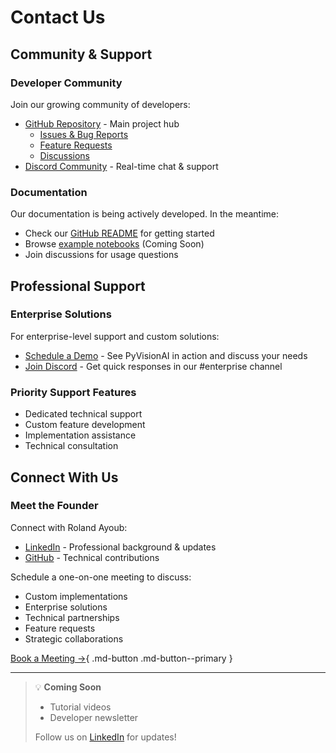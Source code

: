 # Contact Us

## Community & Support

### Developer Community
Join our growing community of developers:

- [GitHub Repository](https://github.com/MDGrey33/pyvisionai) - Main project hub
  - [Issues & Bug Reports](https://github.com/MDGrey33/pyvisionai/issues)
  - [Feature Requests](https://github.com/MDGrey33/pyvisionai/issues)
  - [Discussions](https://github.com/MDGrey33/pyvisionai/discussions)
- [Discord Community](https://discord.gg/DGqprtyk) - Real-time chat & support

### Documentation
Our documentation is being actively developed. In the meantime:
- Check our [GitHub README](https://github.com/MDGrey33/pyvisionai#readme) for getting started
- Browse [example notebooks](https://github.com/MDGrey33/pyvisionai/tree/main/examples) (Coming Soon)
- Join discussions for usage questions

## Professional Support

### Enterprise Solutions
For enterprise-level support and custom solutions:

- [Schedule a Demo](https://calendar.app.google/FxCP2W8XMQnNyich8) - See PyVisionAI in action and discuss your needs
- [Join Discord](https://discord.gg/DGqprtyk) - Get quick responses in our #enterprise channel

### Priority Support Features
- Dedicated technical support
- Custom feature development
- Implementation assistance
- Technical consultation

## Connect With Us

### Meet the Founder
Connect with Roland Ayoub:
- [LinkedIn](https://www.linkedin.com/in/rolanday/) - Professional background & updates
- [GitHub](https://github.com/MDGrey33) - Technical contributions

Schedule a one-on-one meeting to discuss:
- Custom implementations
- Enterprise solutions
- Technical partnerships
- Feature requests
- Strategic collaborations

[Book a Meeting →](https://calendar.app.google/FxCP2W8XMQnNyich8){ .md-button .md-button--primary }

---

> 💡 **Coming Soon**
> - Tutorial videos
> - Developer newsletter
> 
> Follow us on [LinkedIn](https://www.linkedin.com/in/rolanday/) for updates!

